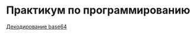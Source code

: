 <h1>Практикум по программированию</h1>
<a href="https://base64.guru/converter/decode/image">Декодирование base64</p>
